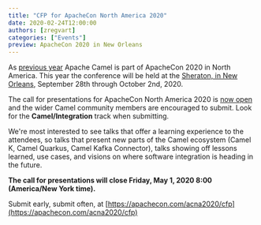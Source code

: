 ```yaml
---
title: "CFP for ApacheCon North America 2020"
date: 2020-02-24T12:00:00
authors: [zregvart]
categories: ["Events"]
preview: ApacheCon 2020 in New Orleans
---
```


As [previous year](../ApacheConNA-2019/) Apache Camel is part of ApacheCon
2020 in North America. This year the conference will be held at the [Sheraton,
in New Orleans](https://apachecon.com/acna2020/location.html), September 28th
through October 2nd, 2020.

The call for presentations for ApacheCon North America 2020 is [now
open](https://apachecon.com/acna2020/cfp) and the wider Camel community
members are encouraged to submit. Look for the **Camel/Integration** track
when submitting.

We're most interested to see talks that offer a learning experience to the
attendees, so talks that present new parts of the Camel ecosystem (Camel K,
Camel Quarkus, Camel Kafka Connector), talks showing off lessons learned, use
cases, and visions on where software integration is heading in the future.

**The call for presentations will close Friday, May 1, 2020 8:00 (America/New
York time).**

Submit early, submit often, at
[https://apachecon.com/acna2020/cfp](https://apachecon.com/acna2020/cfp)
